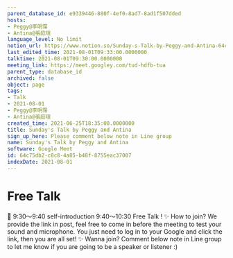 ```yaml
---
parent_database_id: e9339446-880f-4ef0-8ad7-8ad1f507dded
hosts:
- Peggy@李明霈
- Antina@張庭瑄
language_level: No limit
notion_url: https://www.notion.so/Sunday-s-Talk-by-Peggy-and-Antina-64c75db2c8c84a85b48f8755eac37007
last_edited_time: 2021-08-01T09:33:00.0000000
talktime: 2021-08-01T09:30:00.0000000
meeting_link: https://meet.googley.com/tud-hdfb-tua
parent_type: database_id
archived: false
object: page
tags:
- Talk
- 2021-08-01
- Peggy@李明霈
- Antina@張庭瑄
created_time: 2021-06-25T18:35:00.0000000
title: Sunday's Talk by Peggy and Antina
sign_up_here: Please comment below note in Line group
name: Sunday's Talk by Peggy and Antina
software: Google Meet
id: 64c75db2-c8c8-4a85-b48f-8755eac37007
indexDate: 2021-08-01
---
```


# Free Talk 
📅
9:30～9:40 self-introduction
9:40～10:30 Free Talk !
✨
How to join?
We provide the link in post, feel free to come in before the meeting to test your sound and microphone. You just need to log in to your Google and click the link, then you are all set!
✨
Wanna join?
Comment below note in Line group to let me know if you are going to be a speaker or listener :)


